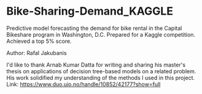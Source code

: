 # Bike-Sharing-Demand_KAGGLE
Predictive model forecasting the demand for bike rental in the Capital Bikeshare program in Washington, D.C. Prepared for a Kaggle competition. Achieved a top 5% score.

Author: Rafal Jakubanis

I'd like to thank Arnab Kumar Datta for writing and sharing his master's thesis on applications of decision tree-based models on a related problem. His work solidified my understanding of the methods I used in this project.
Link: https://www.duo.uio.no/handle/10852/42177?show=full
